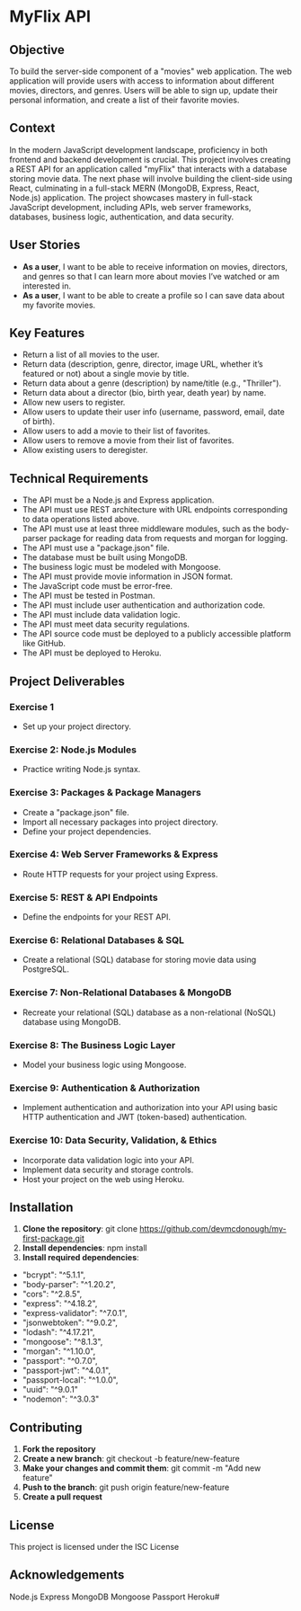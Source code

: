 # MyFlix API

## Objective
To build the server-side component of a "movies" web application. The web application will provide users with access to information about different movies, directors, and genres. Users will be able to sign up, update their personal information, and create a list of their favorite movies.

## Context
In the modern JavaScript development landscape, proficiency in both frontend and backend development is crucial. This project involves creating a REST API for an application called "myFlix" that interacts with a database storing movie data. The next phase will involve building the client-side using React, culminating in a full-stack MERN (MongoDB, Express, React, Node.js) application. The project showcases mastery in full-stack JavaScript development, including APIs, web server frameworks, databases, business logic, authentication, and data security.

## User Stories
- **As a user**, I want to be able to receive information on movies, directors, and genres so that I can learn more about movies I’ve watched or am interested in.
- **As a user**, I want to be able to create a profile so I can save data about my favorite movies.

## Key Features
- Return a list of all movies to the user.
- Return data (description, genre, director, image URL, whether it’s featured or not) about a single movie by title.
- Return data about a genre (description) by name/title (e.g., "Thriller").
- Return data about a director (bio, birth year, death year) by name.
- Allow new users to register.
- Allow users to update their user info (username, password, email, date of birth).
- Allow users to add a movie to their list of favorites.
- Allow users to remove a movie from their list of favorites.
- Allow existing users to deregister.

## Technical Requirements
- The API must be a Node.js and Express application.
- The API must use REST architecture with URL endpoints corresponding to data operations listed above.
- The API must use at least three middleware modules, such as the body-parser package for reading data from requests and morgan for logging.
- The API must use a "package.json" file.
- The database must be built using MongoDB.
- The business logic must be modeled with Mongoose.
- The API must provide movie information in JSON format.
- The JavaScript code must be error-free.
- The API must be tested in Postman.
- The API must include user authentication and authorization code.
- The API must include data validation logic.
- The API must meet data security regulations.
- The API source code must be deployed to a publicly accessible platform like GitHub.
- The API must be deployed to Heroku.

## Project Deliverables
###  Exercise 1
- Set up your project directory.
### Exercise 2: Node.js Modules
- Practice writing Node.js syntax.
### Exercise 3: Packages & Package Managers
- Create a "package.json" file.
- Import all necessary packages into project directory.
- Define your project dependencies.
### Exercise 4: Web Server Frameworks & Express
- Route HTTP requests for your project using Express.
### Exercise 5: REST & API Endpoints
- Define the endpoints for your REST API.
### Exercise 6: Relational Databases & SQL
- Create a relational (SQL) database for storing movie data using PostgreSQL.
### Exercise 7: Non-Relational Databases & MongoDB
- Recreate your relational (SQL) database as a non-relational (NoSQL) database using MongoDB.
### Exercise 8: The Business Logic Layer
- Model your business logic using Mongoose.
### Exercise 9: Authentication & Authorization
- Implement authentication and authorization into your API using basic HTTP authentication and JWT (token-based) authentication.
### Exercise 10: Data Security, Validation, & Ethics
- Incorporate data validation logic into your API.
- Implement data security and storage controls.
- Host your project on the web using Heroku.

## Installation
1. **Clone the repository**: git clone https://github.com/devmcdonough/my-first-package.git
2. **Install dependencies**: npm install
3. **Install required dependencies**:
- "bcrypt": "^5.1.1",
- "body-parser": "^1.20.2",
- "cors": "^2.8.5",
- "express": "^4.18.2",
- "express-validator": "^7.0.1",
- "jsonwebtoken": "^9.0.2",
- "lodash": "^4.17.21",
- "mongoose": "^8.1.3",
- "morgan": "^1.10.0",
- "passport": "^0.7.0",
- "passport-jwt": "^4.0.1",
- "passport-local": "^1.0.0",
- "uuid": "^9.0.1"
- "nodemon": "^3.0.3"
  
## Contributing
1. **Fork the repository**
2. **Create a new branch**:
git checkout -b feature/new-feature
3. **Make your changes and commit them**:
git commit -m "Add new feature"
4. **Push to the branch**:
git push origin feature/new-feature
5. **Create a pull request**

## License
This project is licensed under the ISC License

## Acknowledgements
Node.js
Express
MongoDB
Mongoose
Passport
Heroku# 